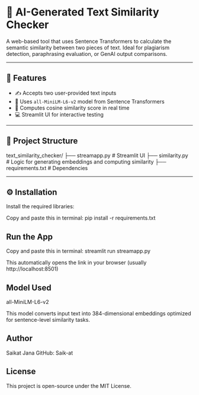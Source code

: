 # 🔁 AI-Generated Text Similarity Checker

A web-based tool that uses Sentence Transformers to calculate the semantic similarity between two pieces of text. Ideal for plagiarism detection, paraphrasing evaluation, or GenAI output comparisons.

---

## 🚀 Features

- ✍️ Accepts two user-provided text inputs
- 🧠 Uses `all-MiniLM-L6-v2` model from Sentence Transformers
- 📏 Computes cosine similarity score in real time
- 💻 Streamlit UI for interactive testing

---

## 📁 Project Structure

text_similarity_checker/
├── streamapp.py # Streamlit UI
├── similarity.py # Logic for generating embeddings and computing similarity
├── requirements.txt # Dependencies


---

## ⚙️ Installation

Install the required libraries:

Copy and paste this in terminal:
pip install -r requirements.txt

## Run the App

Copy and paste this in terminal:
streamlit run streamapp.py

This automatically opens the link in your browser (usually http://localhost:8501)

## Model Used
all-MiniLM-L6-v2

This model converts input text into 384-dimensional embeddings optimized for sentence-level similarity tasks.

## Author
Saikat Jana
GitHub: Saik-at

## License
This project is open-source under the MIT License.


